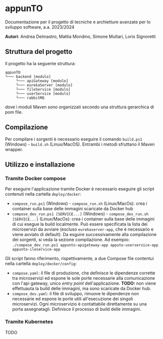 # appunTO
Documentazione per il progetto di tecniche e archietture avanzate per lo sviluppo software, a.a. 2023/2024

**Autori**: Andrea Delmastro, Mattia Mondino, Simone Multari, Loris Signoretti 

## Struttura del progetto
Il progetto ha la seguente struttura:
```
appunTO
└─── backend [modulo]
     └─── apiGateway [modulo]
     └─── eurekaServer [modulo]
     └─── fileService [modulo]
     └─── userService [modulo]
     └─── rabbitMQ
```
dove i moduli Maven sono organizzati secondo una struttura gerarchica di pom file.

## Compilazione
Per compilare i sorgenti è necessario eseguire il comando `build.ps1` (Windows) - `build.sh` (Linux/MacOS). Entrambi i metodi sfruttano il Maven wrapper.

## Utilizzo e installazione
### Tramite Docker compose
Per eseguire l'applicazione tramite Docker è necessario eseguire gli script contenuti nella cartella `deploy/docker`:
* `compose_run.ps1` (Windows) - `compose_run.sh` (Linux/MacOs): crea i container sulla base delle immagini scaricate da Docker hub
* `compose_dev_run.ps1 [SERVICE...]` (Windows) - `compose_dev_run.sh [SERVICE...]` (Linux/MacOs): crea i container sulla base delle immagini di cui esegue la build localmente. Può essere specificata la lista dei microservizi da avviare (escluso `eurekaserver-app`, che è necessario e viene avviato di default). Da esguire successivamente alla compilazione dei sorgenti, si veda la sezione compilazione. Ad esempio: `./compose_dev_run.ps1 appunto-apigateway-app apputo-userservice-app appunto-ileservice-app`

Gli script fanno riferimento, rispettivamente, a due Compose file contentui nella cartella `deploy/docker/config`:
* `compose.yaml`: il file di produzione, che definisce le dipendenze corrette tra microservizi ed espone le sole porte necessarie alla comunicazione con l'api gateway, unico _entry point_ dell'applicazione. **TODO:** non viene effettuauta la build delle immagini, ma sono scaricate da Docker hub.
* `compose_dev.yaml`: il file di sviluppo, rimuove le dipendenze non necessarie ed espone le porte utili all'esecuzione dei singoli microservizi. Ogni microservizio è contattabile direttamente su una porta assegnatagli. Definisce il processo di build delle immagini.

### Tramite Kubernetes
TODO